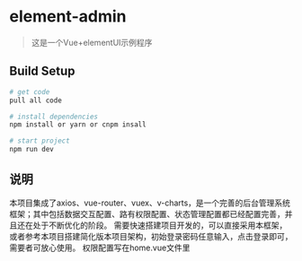 # element-admin
> 这是一个Vue+elementUI示例程序

## Build Setup

``` bash
# get code
pull all code

# install dependencies
npm install or yarn or cnpm insall

# start project
npm run dev
```

## 说明
本项目集成了axios、vue-router、vuex、v-charts，是一个完善的后台管理系统框架；其中包括数据交互配置、路有权限配置、状态管理配置都已经配置完善，并且还在处于不断优化的阶段。
需要快速搭建项目开发的，可以直接采用本框架，或者参考本项目搭建简化版本项目架构，初始登录密码任意输入，点击登录即可，需要者可放心使用。
权限配置写在home.vue文件里